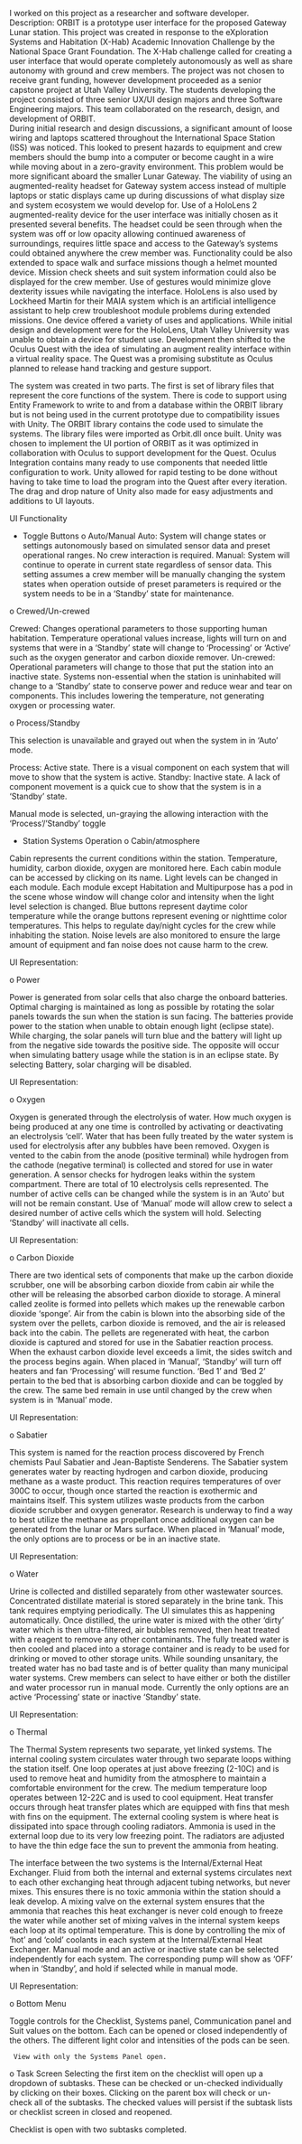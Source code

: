 I worked on this project as a researcher and software developer.
Description: 
ORBIT is a prototype user interface for the proposed Gateway Lunar station. This project was created in response to the eXploration Systems and Habitation (X-Hab) Academic Innovation Challenge by the National Space Grant Foundation. The X-Hab challenge called for creating a user interface that would operate completely autonomously as well as share autonomy with ground and crew members. The project was not chosen to receive grant funding, however development proceeded as a senior capstone project at Utah Valley University. The students developing the project consisted of three senior UX/UI design majors and three Software Engineering majors. This team collaborated on the research, design, and development of ORBIT.  
During initial research and design discussions, a significant amount of loose wiring and laptops scattered throughout the International Space Station (ISS) was noticed. This looked to present hazards to equipment and crew members should the bump into a computer or become caught in a wire while moving about in a zero-gravity environment. This problem would be more significant aboard the smaller Lunar Gateway. The viability of using an augmented-reality headset for Gateway system access instead of multiple laptops or static displays came up during discussions of what display size and system ecosystem we would develop for. 
Use of a HoloLens 2 augmented-reality device for the user interface was initially chosen as it presented several benefits. The headset could be seen through when the system was off or low opacity allowing continued awareness of surroundings, requires little space and access to the Gateway’s systems could obtained anywhere the crew member was. Functionality could be also extended to space walk and surface missions though a helmet mounted device. Mission check sheets and suit system information could also be displayed for the crew member. Use of gestures would minimize glove dexterity issues while navigating the interface. HoloLens is also used by Lockheed Martin for their MAIA system which is an artificial intelligence assistant to help crew troubleshoot module problems during extended missions. One device offered a variety of uses and applications. 
While initial design and development were for the HoloLens, Utah Valley University was unable to obtain a device for student use. Development then shifted to the Oculus Quest with the idea of simulating an augment reality interface within a virtual reality space. The Quest was a promising substitute as Oculus planned to release hand tracking and gesture support. 

The system was created in two parts. The first is set of library files that represent the core functions of the system. There is code to support using Entity Framework to write to and from a database within the ORBIT library but is not being used in the current prototype due to compatibility issues with Unity. The ORBIT library contains the code used to simulate the systems. The library files were imported as Orbit.dll once built.
Unity was chosen to implement the UI portion of ORBIT as it was optimized in collaboration with Oculus to support development for the Quest. Oculus Integration contains many ready to use components that needed little configuration to work. Unity allowed for rapid testing to be done without having to take time to load the program into the Quest after every iteration. The drag and drop nature of Unity also made for easy adjustments and additions to UI layouts. 

UI Functionality
-	Toggle Buttons
o	Auto/Manual 
Auto: System will change states or settings autonomously based on simulated sensor data and preset operational ranges. No crew interaction is required. 
Manual: System will continue to operate in current state regardless of sensor data. This setting assumes a crew member will be manually changing the system states when operation outside of preset parameters is required or the system needs to be in a ‘Standby’ state for maintenance. 

o	Crewed/Un-crewed 

Crewed: Changes operational parameters to those supporting human habitation. Temperature operational values increase, lights will turn on and systems that were in a ‘Standby’ state will change to ‘Processing’ or ‘Active’ such as the oxygen generator and carbon dioxide remover. 
Un-crewed: Operational parameters will change to those that put the station into an inactive state. Systems non-essential when the station is uninhabited will change to a ‘Standby’ state to conserve power and reduce wear and tear on components. This includes lowering the temperature, not generating oxygen or processing water. 

o	Process/Standby 

This selection is unavailable and grayed out when the system in in ‘Auto’ mode. 

Process: Active state. There is a visual component on each system that will move to show that the system is active. 
Standby: Inactive state. A lack of component movement is a quick cue to show that the system is in a ‘Standby’ state. 


Manual mode is selected, un-graying the allowing interaction with the ‘Process’/’Standby’ toggle
 


-	Station Systems Operation
o	Cabin/atmosphere

Cabin represents the current conditions within the station. Temperature, humidity, carbon dioxide, oxygen are monitored here. Each cabin module can be accessed by clicking on its name. Light levels can be changed in each module. Each module except Habitation and Multipurpose has a pod in the scene whose window will change color and intensity when the light level selection is changed. Blue buttons represent daytime color temperature while the orange buttons represent evening or nighttime color temperatures. This helps to regulate day/night cycles for the crew while inhabiting the station. Noise levels are also monitored to ensure the large amount of equipment and fan noise does not cause harm to the crew. 

UI Representation: 
  

 

o	Power

Power is generated from solar cells that also charge the onboard batteries. Optimal charging is maintained as long as possible by rotating the solar panels towards the sun when the station is sun facing. The batteries provide power to the station when unable to obtain enough light (eclipse state). While charging, the solar panels will turn blue and the battery will light up from the negative side towards the positive side. The opposite will occur when simulating battery usage while the station is in an eclipse state. By selecting Battery, solar charging will be disabled. 

UI Representation: 

 

o	Oxygen

Oxygen is generated through the electrolysis of water. How much oxygen is being produced at any one time is controlled by activating or deactivating an electrolysis ‘cell’. Water that has been fully treated by the water system is used for electrolysis after any bubbles have been removed. Oxygen is vented to the cabin from the anode (positive terminal) while hydrogen from the cathode (negative terminal) is collected and stored for use in water generation. A sensor checks for hydrogen leaks within the system compartment. There are total of 10 electrolysis cells represented. The number of active cells can be changed while the system is in an ‘Auto’ but will not be remain constant. Use of ‘Manual’ mode will allow crew to select a desired number of active cells which the system will hold. Selecting ‘Standby’ will inactivate all cells. 

UI Representation:
 

o	Carbon Dioxide

There are two identical sets of components that make up the carbon dioxide scrubber, one will be absorbing carbon dioxide from cabin air while the other will be releasing the absorbed carbon dioxide to storage. A mineral called zeolite is formed into pellets which makes up the renewable carbon dioxide ‘sponge’. Air from the cabin is blown into the absorbing side of the system over the pellets, carbon dioxide is removed, and the air is released back into the cabin. The pellets are regenerated with heat, the carbon dioxide is captured and stored for use in the Sabatier reaction process. When the exhaust carbon dioxide level exceeds a limit, the sides switch and the process begins again. When placed in ‘Manual’, ‘Standby’ will turn off heaters and fan ‘Processing’ will resume function. ‘Bed 1’ and ‘Bed 2’ pertain to the bed that is absorbing carbon dioxide and can be toggled by the crew. The same bed remain in use until changed by the crew when system is in ‘Manual’ mode. 

UI Representation: 
 
 
o	Sabatier

This system is named for the reaction process discovered by French chemists Paul Sabatier and Jean-Baptiste Senderens. The Sabatier system generates water by reacting hydrogen and carbon dioxide, producing methane as a waste product. This reaction requires temperatures of over 300C to occur, though once started the reaction is exothermic and maintains itself. This system utilizes waste products from the carbon dioxide scrubber and oxygen generator. Research is underway to find a way to best utilize the methane as propellant once additional oxygen can be generated from the lunar or Mars surface. When placed in ‘Manual’ mode, the only options are to process or be in an inactive state. 

UI Representation: 

 
o	Water

Urine is collected and distilled separately from other wastewater sources. Concentrated distillate material is stored separately in the brine tank. This tank requires emptying periodically. The UI simulates this as happening automatically. Once distilled, the urine water is mixed with the other ‘dirty’ water which is then ultra-filtered, air bubbles removed, then heat treated with a reagent to remove any other contaminants. The fully treated water is then cooled and placed into a storage container and is ready to be used for drinking or moved to other storage units. While sounding unsanitary, the treated water has no bad taste and is of better quality than many municipal water systems. Crew members can select to have either or both the distiller and water processor run in manual mode. Currently the only options are an active ‘Processing’ state or inactive ‘Standby’ state. 

UI Representation: 
 

o	Thermal

The Thermal System represents two separate, yet linked systems. The internal cooling system circulates water through two separate loops withing the station itself. One loop operates at just above freezing (2-10C) and is used to remove heat and humidity from the atmosphere to maintain a comfortable environment for the crew. The medium temperature loop operates between 12-22C and is used to cool equipment. Heat transfer occurs through heat transfer plates which are equipped with fins that mesh with fins on the equipment. The external cooling system is where heat is dissipated into space through cooling radiators. Ammonia is used in the external loop due to its very low freezing point. The radiators are adjusted to have the thin edge face the sun to prevent the ammonia from heating. 

The interface between the two systems is the Internal/External Heat Exchanger. Fluid from both the internal and external systems circulates next to each other exchanging heat through adjacent tubing networks, but never mixes. This ensures there is no toxic ammonia within the station should a leak develop. A mixing valve on the external system ensures that the ammonia that reaches this heat exchanger is never cold enough to freeze the water while another set of mixing valves in the internal system keeps each loop at its optimal temperature. This is done by controlling the mix of ‘hot’ and ‘cold’ coolants in each system at the Internal/External Heat Exchanger. Manual mode and an active or inactive state can be selected independently for each system. The corresponding pump will show as ‘OFF’ when in ‘Standby’, and hold if selected while in manual mode. 

UI Representation:
 


o	Bottom Menu

Toggle controls for the Checklist, Systems panel, Communication panel and Suit values on the bottom. Each can be opened or closed independently of the others. The different light color and intensities of the pods can be seen. 
 

     


     View with only the Systems Panel open. 
 
o	Task Screen
Selecting the first item on the checklist will open up a dropdown of subtasks. These can be checked or un-checked individually by clicking on their boxes. Clicking on the parent box will check or un-check all of the subtasks. The checked values will persist if the subtask lists or checklist screen in closed and reopened. 
 

Checklist is open with two subtasks completed. 
 

